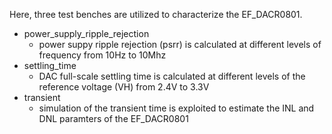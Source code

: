 Here, three test benches are utilized to characterize the EF_DACR0801.
* power_supply_ripple_rejection
    - power suppy ripple rejection (psrr) is calculated at different levels of frequency from 10Hz to 10Mhz
* settling_time
    - DAC full-scale settling time is calculated at different levels of the reference voltage (VH) from 2.4V to 3.3V
* transient
    - simulation of the transient time is exploited to estimate the INL and DNL paramters of the EF_DACR0801 
